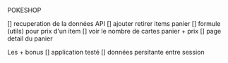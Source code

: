 POKESHOP

[] recuperation de la données API
[] ajouter retirer items panier
[] formule (utils) pour prix d'un item
[] voir le nombre de cartes panier + prix
[] page detail du panier

Les + bonus
[] application testé
[] données persitante entre session
